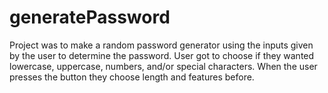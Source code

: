 # generatePassword

Project was to make a random password generator using the inputs given by the user to determine the password. User got to choose if they wanted lowercase, uppercase, numbers, and/or special characters. When the user presses the button they choose length and features before.  
